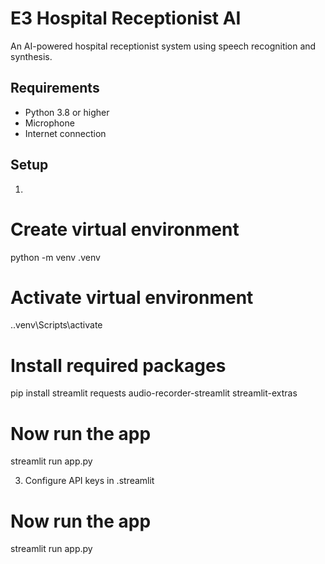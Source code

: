 # E3 Hospital Receptionist AI

An AI-powered hospital receptionist system using speech recognition and synthesis.

## Requirements
- Python 3.8 or higher
- Microphone
- Internet connection

## Setup

1.
# Create virtual environment
python -m venv .venv

# Activate virtual environment
.\.venv\Scripts\activate

# Install required packages
pip install streamlit requests audio-recorder-streamlit streamlit-extras

# Now run the app
streamlit run app.py

3. Configure API keys in .streamlit

# Now run the app
streamlit run app.py
